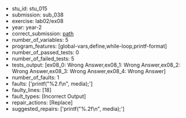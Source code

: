 - stu_id: stu_015	       
- submission: sub_038
- exercise: lab02/ex08
- year: year-2
- correct_submission: [path](https://github.com/pmorvalho/C-Pack-IPAs/blob/main/correct_submissions/year-2/lab02/ex08/ex08-stu_015-sub_039)
- number_of_variables: 5
- program_features: [global-vars,define,while-loop,printf-format] 
- number_of_passed_tests: 0
- number_of_failed_tests: 5
- tests_output: [ex08_0: Wrong Answer,ex08_1: Wrong Answer,ex08_2: Wrong Answer,ex08_3: Wrong Answer,ex08_4: Wrong Answer]
- number_of_faults: 1
- faults: ['printf("%2.f\n", media);']
- faulty_lines: [18]
- fault_types: [Incorrect Output]
- repair_actions: [Replace] 
- suggested_repairs: ['printf("%.2f\n", media);']
